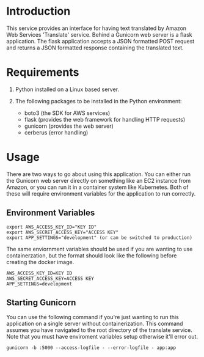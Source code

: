 # Introduction
This service provides an interface for having text translated by Amazon Web Services 'Translate' service. Behind a Gunicorn web server is a
flask application. The flask application accepts a JSON formatted POST request and returns a JSON formatted response containing the translated text.


# Requirements
1. Python installed on a Linux based server.

2. The following packages to be installed in the Python environment:
   - boto3 (the SDK for AWS services)
   - flask (provides the web framework for handling HTTP requests)
   - gunicorn (provides the web server)
   - cerberus (error handling)

# Usage
There are two ways to go about using this application. You can either run the Gunicorn web server directly on something like an EC2 instance from Amazon, or you can run it in a container system like Kubernetes. Both of these will require environment variables for the application to run correctly.

## Environment Variables
```
export AWS_ACCESS_KEY_ID="KEY ID"
export AWS_SECRET_ACCESS_KEY="ACCESS KEY"
export APP_SETTINGS="development" (or can be switched to production)
```

The same enviornment variables should be used if you are wanting to use containerzation, but the format should look like the following before creating the docker image.
```
AWS_ACCESS_KEY_ID=KEY ID
AWS_SECRET_ACCESS_KEY=ACCESS KEY
APP_SETTINGS=development
```


## Starting Gunicorn
You can use the following command if you're just wanting to run this application on a single server without containerization. This command assumes you have navigated to the root directory of the translate service. 
Note that you must have enviroment variables setup otherwise it'll error out.
```
gunicorn -b :5000 --access-logfile - --error-logfile - app:app
```

